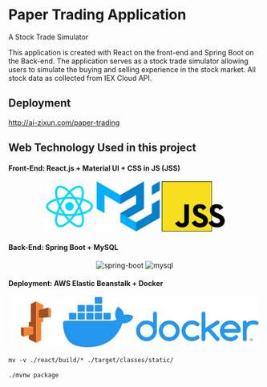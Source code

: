 # Paper Trading Application
A Stock Trade Simulator 

This application is created with React on the front-end and Spring Boot on the Back-end. The application serves as a stock trade simulator allowing users to simulate the buying and selling experience in the stock market. All stock data as collected from IEX Cloud API.

## Deployment
http://ai-zixun.com/paper-trading

## Web Technology Used in this project 

#### Front-End: React.js + Material UI + CSS in JS (JSS) 
<p align="center">
  <img src="readme_img/icon-react.png" height="100" title="react">
  <img src="readme_img/icon-material-ui.png" height="100" title="material-ui">
  <img src="readme_img/icon-jss.png" height="100" title="jss">
</p>

#### Back-End: Spring Boot + MySQL
<p align="center">
  <img src="readme_img/spring-boot.png" height="100" title="spring-boot">
  <img src="readme_img/mysql.svg" height="100" title="mysql">
</p>

#### Deployment: AWS Elastic Beanstalk + Docker 
<p align="center">
  <img src="readme_img/icon-eb.png" height="100" title="eb">
  <img src="readme_img/icon-docker.png" height="100" title="docker">
</p>

```
mv -v ./react/build/* ./target/classes/static/
```

```
./mvnw package
```
